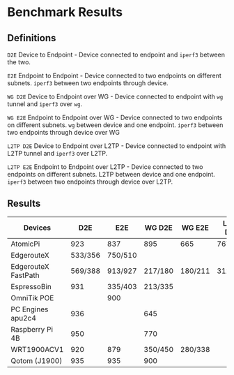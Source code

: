 # Benchmark Results

## Definitions
`D2E` Device to Endpoint - Device connected to endpoint and `iperf3` between the two.

`E2E` Endpoint to Endpoint - Device connected to two endpoints on different subnets. `iperf3` between two endpoints through device.

`WG D2E` Device to Endpoint over WG - Device connected to endpoint with `wg` tunnel and `iperf3` over `wg`.

`WG E2E`  Endpoint to Endpoint over WG - Device connected to two endpoints on different subnets. `wg` between device and one endpoint. `iperf3` between two endpoints through device over WG

`L2TP D2E` Device to Endpoint over L2TP - Device connected to endpoint with L2TP tunnel and `iperf3` over L2TP.

`L2TP E2E`  Endpoint to Endpoint over L2TP - Device connected to two endpoints on different subnets. L2TP between device and one endpoint. `iperf3` between two endpoints through device over L2TP.


## Results

|Devices          | D2E     |  E2E    | WG D2E  | WG E2E   | L2TP D2E| L2TP E2E   |
|-----------------|---------|---------|---------|----------|---------|------------|
|AtomicPi         | 923     | 837     | 895     | 665      | 767/863 | 798/705    |
|EdgerouteX       | 533/356 | 750/510 |         |          |         |            |
|EdgerouteX FastPath | 569/388| 913/927 | 217/180 | 180/211  | 312/188 | 320/290  |
|EspressoBin      | 931     | 335/403 | 213/335 |          |         |            |
|OmniTik POE      |         | 900     |         |          |         |            |
|PC Engines apu2c4| 936     |         | 645     |          |         |            |
|Raspberry Pi 4B  | 950     |         | 770     |          |         |            | 
|WRT1900ACV1      | 920     | 879     | 350/450 | 280/338  |         |            |
|Qotom (J1900)    | 935     | 935     | 900     |          |         |            |


